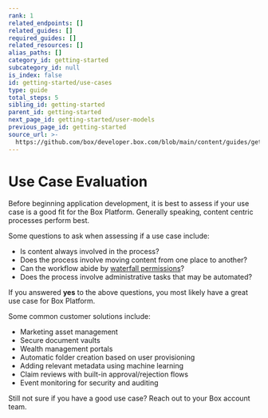 ```yaml
---
rank: 1
related_endpoints: []
related_guides: []
required_guides: []
related_resources: []
alias_paths: []
category_id: getting-started
subcategory_id: null
is_index: false
id: getting-started/use-cases
type: guide
total_steps: 5
sibling_id: getting-started
parent_id: getting-started
next_page_id: getting-started/user-models
previous_page_id: getting-started
source_url: >-
  https://github.com/box/developer.box.com/blob/main/content/guides/getting-started/use-cases.md
---
```

# Use Case Evaluation

Before beginning application development, it is best to assess if your use
case is a good fit for the Box Platform. Generally speaking, content centric
processes perform best.

Some questions to ask when assessing if a use case include:

- Is content always involved in the process?
- Does the process involve moving content from one place to another?
- Can the workflow abide by [waterfall permissions][waterfall]?
- Does the process involve administrative tasks that may be automated?

If you answered **yes** to the above questions, you most likely have a great use
case for Box Platform.

Some common customer solutions include:

- Marketing asset management
- Secure document vaults
- Wealth management portals
- Automatic folder creation based on user provisioning
- Adding relevant metadata using machine learning
- Claim reviews with built-in approval/rejection flows
- Event monitoring for security and auditing

Still not sure if you have a good use case? Reach out to your Box account team.

[waterfall]: https://support.box.com/hc/en-us/articles/360043697254-Understanding-Folder-Permissions